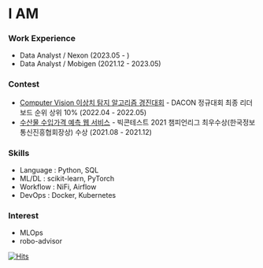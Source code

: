 # I AM



### Work Experience
- Data Analyst / Nexon (2023.05 - )
- Data Analyst / Mobigen (2021.12 - 2023.05)

<!-- ### Education

- Bitcamp Academy (2021.07 - 2021.12)
- B.A. in International Relations, Yonsei Univ (2014.03 - 2021.08)  -->
<!-- 
### Project

- NEXON 컨텐츠 분석 플랫폼 TRENDi 고도화 (2023.05 ~ )
- 국토안전 빅데이터 플랫폼 구축 및 분석과제 구현 (2023.02 ~ 2023.05)
- 소방청 119빅데이터 과제분석 및 분석기반 고도화 (2022.08 ~ 2023.01)
- KOTRA 빅데이터 분석 플랫폼 고도화 (2022.04 ~ 2022.07) 
- 비츠로넥스텍 초음파 탐지 QA 이미지 분류 모형개발 기술검토 (2022.02 ~ 2022.03) 
-->


### Contest

- [Computer Vision 이상치 탐지 알고리즘 경진대회](https://dacon.io/competitions/official/235894/codeshare/5011?page=1&dtype=recent) - DACON 정규대회 최종 리더보드 순위 상위 10% (2022.04 - 2022.05)
- [수산물 수입가격 예측 웹 서비스](https://github.com/11kwak/2021_BigContest_WinterWinner_Project/) - 빅콘테스트 2021 챔피언리그 최우수상(한국정보통신진흥협회장상) 수상 (2021.08 - 2021.12)



### Skills

- Language : Python, SQL
- ML/DL : scikit-learn, PyTorch
- Workflow : NiFi, Airflow
- DevOps : Docker, Kubernetes


### Interest

- MLOps
- robo-advisor


<!-- ### Education
### Certificate
- 빅데이터분석기사 (2022.07.15)
- ADsP (2022.03.25)
- SQLD (2021.12.17)
- 정보처리기사 (2021.11.26)
- 컴퓨터활용능력 1급 (2018.03.30) 
-->



[![Hits](https://hits.seeyoufarm.com/api/count/incr/badge.svg?url=https%3A%2F%2Fgithub.com%2F11kwak&count_bg=%2379C83D&title_bg=%23555555&icon=&icon_color=%23E7E7E7&title=hits&edge_flat=false)](https://hits.seeyoufarm.com)



